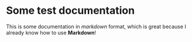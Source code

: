 # Some test documentation
This is some documentation in _markdown_ format, which is great because I
already know how to use **Markdown**!
